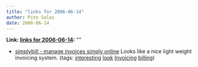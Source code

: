 ```yaml
---
title: "links for 2006-06-14"
author: Pito Salas
date: 2006-06-14
---
```


**Link: [links for 2006-06-14](None):** ""

  * [simplybill - manage invoices simply online](<http://www.simplybill.com/>) Looks like a nice light weight invoicing system. (tags: [interesting](<http://del.icio.us/pitosalas/interesting>) [look](<http://del.icio.us/pitosalas/look>) [Invoicing](<http://del.icio.us/pitosalas/Invoicing>) [billing](<http://del.icio.us/pitosalas/billing>))
>>


